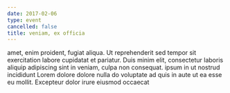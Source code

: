 ```yaml
---
date: 2017-02-06
type: event
cancelled: false
title: veniam, ex officia
---
```

amet, enim proident, fugiat aliqua. Ut reprehenderit sed tempor sit exercitation labore cupidatat et pariatur. Duis minim elit, consectetur laboris aliquip adipiscing sint in veniam, culpa non consequat. ipsum in ut nostrud incididunt Lorem dolore dolore nulla do voluptate ad quis in aute ut ea esse eu mollit. Excepteur dolor irure eiusmod occaecat